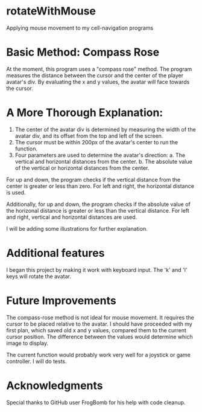 # rotateWithMouse
Applying mouse movement to my cell-navigation programs

# Basic Method: Compass Rose

At the moment, this program uses a "compass rose" method. The program measures the distance between the cursor and the center of the player avatar's div. By evaluating the x and y values, the avatar will face towards the cursor. 

# A More Thorough Explanation:

1. The center of the avatar div is determined by measuring the width of the avatar div, and its offset from the top and left of the screen.
2. The cursor must be within 200px of the avatar's center to run the function.
3. Four parameters are used to determine the avatar's direction:
    a. The vertical and horizontal distances from the center.
    b. The absolute value of the vertical or horizontal distances from the center.
    
For up and down, the program checks if the vertical distance from the center is greater or less than zero. For left and right, the horizontal distance is used.

Additionally, for up and down, the program checks if the absolute value of the horizonal distance is greater or less than the vertical distance. For left and right, vertical and horizontal distances are used.

I will be adding some illustrations for further explanation.

# Additional features

I began this project by making it work with keyboard input. The 'k' and 'l' keys will rotate the avatar.

# Future Improvements

The compass-rose method is not ideal for mouse movement. It requires the cursor to be placed relative to the avatar. I should have proceeded with my first plan, which saved old x and y values, compared them to the current cursor position. The difference between the values would determine which image to display. 

The current function would probably work very well for a joystick or game controller. I will do tests. 

# Acknowledgments

Special thanks to GitHub user FrogBomb for his help with code cleanup.